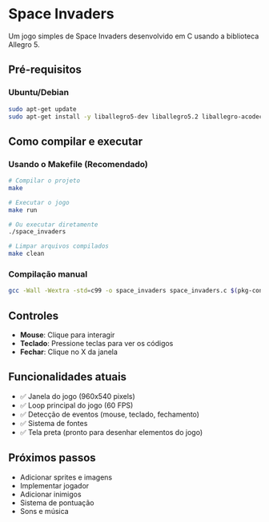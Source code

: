 # Space Invaders

Um jogo simples de Space Invaders desenvolvido em C usando a biblioteca Allegro 5.

## Pré-requisitos

### Ubuntu/Debian
```bash
sudo apt-get update
sudo apt-get install -y liballegro5-dev liballegro5.2 liballegro-acodec5-dev liballegro-audio5-dev liballegro-dialog5-dev liballegro-image5-dev liballegro-physfs5-dev liballegro-ttf5-dev liballegro-video5-dev liballegro-primitives5-dev fonts-liberation
```

## Como compilar e executar

### Usando o Makefile (Recomendado)
```bash
# Compilar o projeto
make

# Executar o jogo
make run

# Ou executar diretamente
./space_invaders

# Limpar arquivos compilados
make clean
```

### Compilação manual
```bash
gcc -Wall -Wextra -std=c99 -o space_invaders space_invaders.c $(pkg-config --libs allegro-5 allegro_font-5 allegro_ttf-5 allegro_primitives-5 allegro_image-5)
```

## Controles

- **Mouse**: Clique para interagir
- **Teclado**: Pressione teclas para ver os códigos
- **Fechar**: Clique no X da janela

## Funcionalidades atuais

- ✅ Janela do jogo (960x540 pixels)
- ✅ Loop principal do jogo (60 FPS)
- ✅ Detecção de eventos (mouse, teclado, fechamento)
- ✅ Sistema de fontes
- ✅ Tela preta (pronto para desenhar elementos do jogo)

## Próximos passos

- Adicionar sprites e imagens
- Implementar jogador
- Adicionar inimigos
- Sistema de pontuação
- Sons e música